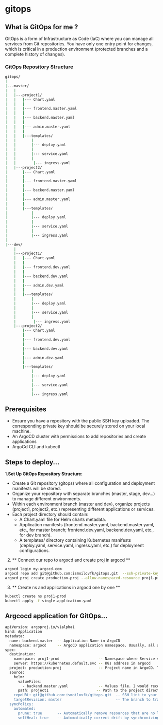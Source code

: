# gitops
## What is GitOps for me ?
GitOps is a form of Infrastructure as Code (IaC) where you can manage all services from Git repositories. You have only one entry point for changes, which is critical in a production environment (protected branches and a complete history of changes).
### GitOps Repository Structure
```sh
gitops/
|
|---master/
|   |   
|   |---project1/
|   |   |--- Chart.yaml
|   |   |
|   |   |--- frontend.master.yaml
|   |   |    
|   |   |--- backend.master.yaml
|   |   |   
|   |   |--- admin.master.yaml
|   |   |
|   |   |---templates/
|   |       |
|   |       |--- deploy.yaml
|   |       |
|   |       |--- service.yaml
|   |       |
|   |        |--- ingress.yaml
|   |---project2/
|       |--- Chart.yaml
|       |
|       |--- frontend.master.yaml
|       |    
|       |--- backend.master.yaml
|       |   
|       |--- admin.master.yaml
|       |
|       |---templates/
|           |
|           |--- deploy.yaml
|           |
|           |--- service.yaml
|           |
|           |--- ingress.yaml
|
|---dev/
    |   
    |---project1/
    |   |--- Chart.yaml
    |   |
    |   |--- frontend.dev.yaml
    |   |    
    |   |--- backend.dev.yaml
    |   |   
    |   |--- admin.dev.yaml
    |   |
    |   |---templates/
    |       |
    |       |--- deploy.yaml
    |       |
    |       |--- service.yaml
    |       |
    |        |--- ingress.yaml
    |---project2/
        |--- Chart.yaml
        |
        |--- frontend.dev.yaml
        |    
        |--- backend.dev.yaml
        |   
        |--- admin.dev.yaml
        |
        |---templates/
            |
            |--- deploy.yaml
            |
            |--- service.yaml
            |
            |--- ingress.yaml
```
## Prerequisites
* Ensure you have a repository with the public SSH key uploaded. The corresponding private key should be securely stored on your local machine.
* An ArgoCD cluster with permissions to add repositories and create applications
* ArgoCd CLI and kubectl

## Steps to deploy...

1.**Set Up GitOps Repository Structure:**
* Create a Git repository (gitops) where all configuration and deployment manifests will be stored.
* Organize your repository with separate branches (master, stage, dev...) to manage different environments.
* Within each environment branch (master and dev), organize projects (project1, project2, etc.) representing different applications or services.
* Each project directory should contain:
    *   A Chart.yaml file for Helm charts metadata.
    * Application manifests (frontend.master.yaml, backend.master.yaml, etc., for master branch; frontend.dev.yaml, backend.dev.yaml, etc., for dev branch).
    * A templates/ directory containing Kubernetes manifests (deploy.yaml, service.yaml, ingress.yaml, etc.) for deployment configurations.
2. ** Connect our repo to argocd and create proj in argocd **
```sh
argocd login my-argocd.com
argocd repo add git@github.com:ismoilovfk/gitops.git  --ssh-private-key-path .ssh/id_rsa
argocd proj create production-proj --allow-namespaced-resource proj1-prod
```
3. ** Create ns and applications in argocd one by one **
```sh
kubectl create ns proj1-prod
kubectl apply -f single.application.yaml
```
## Argcocd application for GitOps...
```sh
apiVersion: argoproj.io/v1alpha1
kind: Application
metadata:
  name: backend.master  -- Application Name in ArgoCD
  namespace: argocd     -- ArgoCD application namespace. Usually, all applications are located in the argocd namespace, but you locate them anywhere.
spec:
  destination:
    namespace: proj1-prod                  -- Namespace where Service shoud locate
    server: https://kubernetes.default.svc -- K8s address in argocd
  project: production-proj                 -- Project name in ArgoCD. This will not affect the application directly.
  source:
    helm:
      valueFiles:
        - backend.master.yaml              -- Values file. I would recommend adding the stage in the filename. This adds an extra level of protection, ensuring you don't accidentally change something while thinking you're in a different branch. Including the branch and stage in the filename provides clarity on where and what stage you are making changes.
      path: project1                      -- Path to the project directory. This specifies the location of the project's source code and configuration files within the repository.
    repoURL: git@github.com:ismoilovfk/gitops.git  -- SSH link to your Git repository
    targetRevision: master                         -- The branch to track. This specifies which branch in the repository ArgoCD should monitor for updates and changes.
  syncPolicy:
    automated:
      prune: true       -- Automatically remove resources that are no longer defined in the Git repository.
      selfHeal: true    -- Automatically correct drift by synchronizing the live state with the desired state defined in the Git repository.

```
